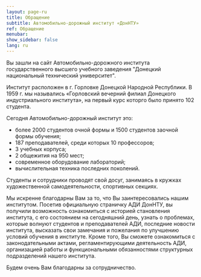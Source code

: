 ```yaml
---
layout: page-ru
title: Обращение
subtitle: Автомобильно-дорожный институт «ДонНТУ»
ref: Обращение
menubar: 
show_sidebar: false
lang: ru
---
```

Вы зашли на сайт Автомобильно-дорожного института государственного высшего учебного заведения "Донецкий национальный технический университет".

Институт расположен в г. Горловке Донецкой Народной Республики. В 1959 г. мы назывались «Горловский вечерний филиал Донецкого индустриального института», на первый курс которго было принято 102 студента.

Сегодня Автомобильно-дорожный институт это:
- более 2000 студентов очной формы и 1500 студентов заочной формы обучения;
- 187 преподавателей, среди которых 10 профессоров;
- 3 учебных корпуса;
- 2 общежития на 950 мест;
- современное оборудование лабораторий;
- вычислительная техника последних поколений.

Студенты и сотрудники проводят свой досуг, занимаясь в кружках художественной самодеятельности, спортивных секциях.

Мы искренне благодарны Вам за то, что Вы заинтересовались нашим институтом. Посетив официальную страничку АДИ ДонНТУ, вы получили возможность ознакомиться с историей становления института, с его состоянием на сегодняшний день, узнать о проблемах, которые волнуют студентов и преподавателей АДИ, последние новости института, высказать свои замечания и пожелания по улучшению условий обучения в институте. Кроме того, Вы сможете ознакомиться с законодательными актами, регламентирующими деятельность АДИ, организацией работы и функциональными обязанностями структурных подразделений нашего института.

Будем очень Вам благодарны за сотрудничество.
